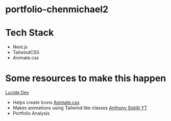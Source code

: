 # portfolio-chenmichael2

# Tech Stack
- Next.js
- TailwindCSS
- Animate.css

# Some resources to make this happen
<a href="https://lucide.dev/">Lucide Dev</a>
- Helps create Icons
<a href="https://animate.style/">Animate.css</a>
- Makes animations using Tailwind like classes
<a href="https://www.youtube.com/channel/UCoYzQqZNCRqqAomJwJ6yEdg">Anthony Sistilli YT</a>
- Portfolio Analysis
